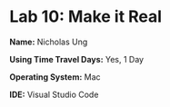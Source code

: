 # Lab 10: Make it Real

**Name:** Nicholas Ung

**Using Time Travel Days:** Yes, 1 Day

**Operating System:** Mac

**IDE:** Visual Studio Code